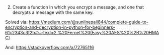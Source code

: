 2. Create a function in which you encrypt a message, and one that decrypts a message with the same key.

Solved via:
https://medium.com/@sunilnepali844/complete-guide-to-encryption-and-decryption-in-python-for-beginners-61c2343c3f2b#:~:text=2.%20Fernet%20(Easy%20AES%20%2B%20HMAC)

And:
https://stackoverflow.com/a/72765116
